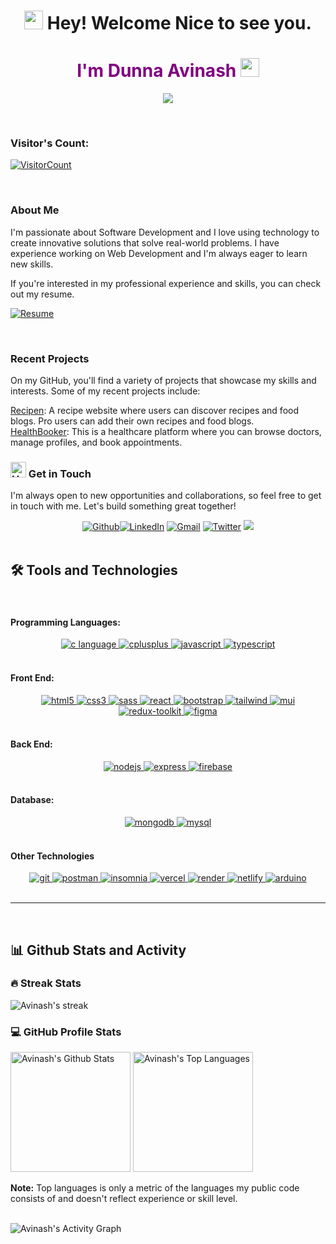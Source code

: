 <h1 align="center">
  <img
    src="https://emojis.slackmojis.com/emojis/images/1643514732/7373/hand_wave.gif?1643514732"
    width="30"
  /> Hey! Welcome Nice to see you.
</h1>
<h1 align="center" style="color:purple;">I'm Dunna Avinash <img
    src="https://emojis.slackmojis.com/emojis/images/1531849430/4246/blob-sunglasses.gif?1531849430"
    width="30"
  /></h1>

<p align="center">
    <img src="https://readme-typing-svg.demolab.com/?lines=Full-stack%20web%20%20developer;Always%20learning%20new%20things&font=Fira%20Code&center=true&width=440&height=45&color=6495ED&vCenter=true&pause=1000&size=22" />
</p>

<br/>

### Visitor's Count:

<a align="center" href="https://profile-counter.glitch.me/{Avinash905}/count.svg">
  
  ![VisitorCount](https://profile-counter.glitch.me/{Avinash905}/count.svg)  
</a>

<br/>

### About Me

I'm passionate about Software Development and I love using technology to create innovative solutions that solve real-world problems. I have experience working on Web Development and I'm always eager to learn new skills.

If you're interested in my professional experience and skills, you can check out my resume.

[![Resume](https://img.shields.io/badge/Dunna%20Avinash-RESUME-blue?style=for-the-badge&labelColor=1DA1F2&color=5865f2&logoColor=white)](https://drive.google.com/file/d/1ggIrjIm6rvnV26GqJiZFitfgZm5mw6P0/view?usp=drive_link)

<br/>

### Recent Projects

On my GitHub, you'll find a variety of projects that showcase my skills and interests. Some of my recent projects include:

[Recipen](https://github.com/Avinash905/Recipen): A recipe website where users can discover recipes and food blogs. Pro users can add their own recipes and food blogs.<br/>
[HealthBooker](https://github.com/Avinash905/HealthBooker): This is a healthcare platform where you can browse doctors, manage profiles, and book appointments.<br/>

### <img src="https://raw.githubusercontent.com/Tarikul-Islam-Anik/Animated-Fluent-Emojis/master/Emojis/Hand%20gestures/Handshake.png" alt="Handshake" width="25" height="25" /> Get in Touch

I'm always open to new opportunities and collaborations, so feel free to get in touch with me. Let's build something great together!

<div align='center'><a href="https://github.com/Avinash905" target="_blank"><img alt="Github" src="https://img.shields.io/badge/GitHub-%2312100E.svg?&style=for-the-badge&logo=Github&logoColor=white" /></a><a href="https://www.linkedin.com/in/dunna-avinash" target="_blank"><img alt="LinkedIn" src="https://img.shields.io/badge/linkedin-%230077B5.svg?&style=for-the-badge&logo=linkedin&logoColor=white" /></a> <a href="mailto:avinash.90527@gmail.com" target="_blank"><img alt="Gmail" src="https://img.shields.io/badge/Gmail-D14836?style=for-the-badge&logo=gmail&logoColor=white" /></a> <a href="https://twitter.com/avinashdunna" target="_blank"><img alt="Twitter" src="https://img.shields.io/badge/twitter-%231DA1F2.svg?&style=for-the-badge&logo=twitter&logoColor=white" /></a>
<a href="https://discord.com/users/744252684726435941/"><img src="https://img.shields.io/badge/Discord-%235865F2.svg?style=for-the-badge&logo=discord&logoColor=white"></a>

</div>
<br/>

<h2>🛠️ Tools and Technologies</h2>

<br/>

<h4>Programming Languages:</h4>

<div align="center">
<a href="https://www.cprogramming.com/" target="_blank" rel="noreferrer"> <img src="https://img.shields.io/badge/C-00599C?style=for-the-badge&logo=c&logoColor=white" alt="c language" /> </a>
<a href="https://www.w3schools.com/cpp/" target="_blank" rel="noreferrer"> <img src="https://img.shields.io/badge/C%2B%2B-00599C?style=for-the-badge&logo=c%2B%2B&logoColor=white" alt="cplusplus"/> </a>
<a href="https://developer.mozilla.org/en-US/docs/Web/JavaScript" target="_blank" rel="noreferrer"> <img src="https://img.shields.io/badge/JavaScript-F7DF1E?style=for-the-badge&logo=javascript&logoColor=black" alt="javascript"/> </a>
<a href="https://www.typescriptlang.org/" target="_blank" rel="noreferrer"> <img src="https://img.shields.io/badge/TypeScript-007ACC?style=for-the-badge&logo=typescript&logoColor=white" alt="typescript"/> </a>
<!-- <a href="https://www.python.org" target="_blank">
<img
    src="https://img.shields.io/badge/Python-14354C?style=for-the-badge&logo=python&logoColor=white"
    alt="python"
  />
</a> -->
<!-- <a href="https://dotnet.microsoft.com/en-us/languages/csharp" target="_blank">
<img
    src="https://img.shields.io/badge/C%23-239120?style=for-the-badge&logo=c-sharp&logoColor=white"
    alt="csharp"
  />
</a> -->
</div>

<br/>

<h4>Front End:</h4>
<div align="center">
<a href="https://www.w3.org/html/" target="_blank" rel="noreferrer"> <img src="https://img.shields.io/badge/HTML5-E34F26?style=for-the-badge&logo=html5&logoColor=white" alt="html5"/> </a>
<a href="https://www.w3schools.com/css/" target="_blank" rel="noreferrer"> <img src="https://img.shields.io/badge/CSS3-1572B6?style=for-the-badge&logo=css3&logoColor=white" alt="css3" /> </a>
<a href="https://sass-lang.com/" target="_blank" rel="noreferrer"> <img src="https://img.shields.io/badge/Sass-CC6699?style=for-the-badge&logo=sass&logoColor=white" alt="sass" /> </a>
<a href="https://reactjs.org/" target="_blank" rel="noreferrer"> <img src="https://img.shields.io/badge/React-20232A?style=for-the-badge&logo=react&logoColor=white&color=148dff" alt="react" /> </a>
<a href="https://getbootstrap.com" target="_blank" rel="noreferrer"> <img src="https://img.shields.io/badge/Bootstrap-563D7C?style=for-the-badge&logo=bootstrap&logoColor=white" alt="bootstrap" /> </a>
<a href="https://tailwindcss.com/" target="_blank" rel="noreferrer"> <img src="https://img.shields.io/badge/Tailwind_CSS-38B2AC?style=for-the-badge&logo=tailwind-css&logoColor=white" alt="tailwind" /> </a>
<a href="https://mui.com/" target="_blank" rel="noreferrer"> <img src="https://img.shields.io/badge/Material--UI-0081CB?style=for-the-badge&logo=material-ui&logoColor=white" alt="mui" /> </a>
<a href="https://redux-toolkit.js.org/" target="_blank" rel="noreferrer"> <img src="https://img.shields.io/badge/Redux-593D88?style=for-the-badge&logo=redux&logoColor=white" alt="redux-toolkit" /> </a>
<a href="https://www.figma.com/" target="_blank" rel="noreferrer"> <img src="https://img.shields.io/badge/Figma-F24E1E?style=for-the-badge&logo=figma&logoColor=white" alt="figma" /> </a>

</div>

<br/>

<h4>Back End:</h4>
<div align="center">
<a href="https://nodejs.org" target="_blank" rel="noreferrer"> <img src="https://img.shields.io/badge/Node.js-8A2BE2?style=for-the-badge&logo=Node.js&color=b3ffb0" alt="nodejs" /> </a>
<a href="https://expressjs.com" target="_blank" rel="noreferrer"> <img src="https://img.shields.io/badge/Express.js-404D59?style=for-the-badge&color=008712" alt="express"/> </a>
<a href="https://firebase.google.com/" target="_blank">
  <img
    src="https://img.shields.io/badge/firebase-%23039BE5.svg?style=for-the-badge&logo=firebase"
    alt="firebase"
  />
</a>
<!-- <a href="https://flask.palletsprojects.com/" target="_blank" rel="noreferrer"> <img src="https://img.shields.io/badge/Flask-000000?style=for-the-badge&logo=flask&logoColor=black&color=fcf403" alt="flask" /> </a> -->

</div>

<br/>

<h4>Database:</h4>
<div align="center">
<a href="https://www.mongodb.com/" target="_blank" rel="noreferrer"> <img src="https://img.shields.io/badge/MongoDB-4EA94B?style=for-the-badge&logo=mongodb&logoColor=white" alt="mongodb" /> </a>
<a href="https://www.mysql.com/" target="_blank" rel="noreferrer"> <img src="https://img.shields.io/badge/mysql-4479A1.svg?style=for-the-badge&logo=mysql&logoColor=white" alt="mysql" /> </a>

</div>

<br/>

<!-- <h4>Data Science:</h4> -->
<!-- <div align="center">
  <a href="https://numpy.org/" target="_blank" rel="noreferrer"> <img src="https://img.shields.io/badge/numpy-%23013243.svg?style=for-the-badge&logo=numpy&logoColor=white" alt="numpy" /> </a>
  <a href="https://pandas.pydata.org/" target="_blank" rel="noreferrer"> <img src="https://img.shields.io/badge/pandas-%23150458.svg?style=for-the-badge&logo=pandas&logoColor=white" alt="pandas" /> </a>
  <a href="https://scikit-learn.org/" target="_blank">
    <img
      src="https://img.shields.io/badge/scikit--learn-%23F7931E.svg?style=for-the-badge&logo=scikit-learn&logoColor=white"
      alt="scikit_learn"
    />
  </a>
  <a href="https://matplotlib.org/" target="_blank">
    <img
      src="https://img.shields.io/badge/Matplotlib-%23ffffff.svg?style=for-the-badge&logo=Matplotlib&color=afd6fa"
      alt="matplotlib"
    />
  </a>
  <a href="https://keras.io/" target="_blank" rel="noreferrer"> <img src="https://img.shields.io/badge/Keras-%23D00000.svg?style=for-the-badge&logo=Keras&logoColor=white" alt="keras" /> </a>
  <a href="https://www.tensorflow.org" target="_blank">
    <img
      src="https://img.shields.io/badge/TensorFlow-%23FF6F00.svg?style=for-the-badge&logo=TensorFlow&logoColor=white"
      alt="tensorflow"
    />
  </a>
  <a href="https://pytorch.org/" target="_blank" rel="noreferrer"> <img src="https://img.shields.io/badge/PyTorch-%23EE4C2C.svg?style=for-the-badge&logo=PyTorch&logoColor=white" alt="pytorch" /> </a>
  <a href="https://opencv.org/" target="_blank" rel="noreferrer"> <img src="https://img.shields.io/badge/opencv-%23white.svg?style=for-the-badge&logo=opencv&logoColor=white" alt="opencv" /> </a>
</div>
<br/> -->

<h4>Other Technologies</h4>
<div align="center">
<a href="https://git-scm.com/" target="_blank" rel="noreferrer"> <img src="https://img.shields.io/badge/git-%23F05033.svg?style=for-the-badge&logo=git&logoColor=white" alt="git" /> </a>
<a href="https://postman.com" target="_blank" rel="noreferrer"> <img src="https://img.shields.io/badge/Postman-FF6C37?style=for-the-badge&logo=postman&logoColor=white" alt="postman" /> </a>
<a href="https://insomnia.rest/" target="_blank" rel="noreferrer"> <img src="https://img.shields.io/badge/Insomnia-black?style=for-the-badge&logo=insomnia&logoColor=5849BE" alt="insomnia" /> </a>
<a href="https://vercel.com/" target="_blank" rel="noreferrer"> <img src="https://img.shields.io/badge/vercel-%23000000.svg?style=for-the-badge&logo=vercel&logoColor=white" alt="vercel" /> </a>
<a href="https://render.com/" target="_blank" rel="noreferrer"> <img src="https://img.shields.io/badge/Render-%46E3B7.svg?style=for-the-badge&logo=render&logoColor=white" alt="render" /> </a>
<a href="https://netlify.com" target="_blank" rel="noreferrer"> <img src="https://img.shields.io/badge/netlify-%23000000.svg?style=for-the-badge&logo=netlify&logoColor=#00C7B7" alt="netlify" /> </a>
<!-- <a href="https://www.docker.com/" target="_blank" rel="noreferrer"> <img src="https://img.shields.io/badge/docker-%230db7ed.svg?style=for-the-badge&logo=docker&logoColor=white" alt="docker" /> </a> -->
<!-- <a href="https://unity.com/" target="_blank">
  <img
    src="https://img.shields.io/badge/unity-%23000000.svg?style=for-the-badge&logo=unity&logoColor=white"
    alt="unity"
  />
</a> -->
<a href="https://www.arduino.cc/" target="_blank">
  <img
    src="https://img.shields.io/badge/-Arduino-00979D?style=for-the-badge&logo=Arduino&logoColor=white"
    alt="arduino"
  />
</a>
<!-- <a href="https://www.selenium.dev" target="_blank" rel="noreferrer"> <img src="https://img.shields.io/badge/-selenium-%43B02A?style=for-the-badge&logo=selenium&logoColor=white" alt="selenium" /> </a> 
 <a href="https://heroku.com" target="_blank" rel="noreferrer"> <img src="https://img.shields.io/badge/heroku-%23430098.svg?style=for-the-badge&logo=heroku&logoColor=white" alt="heroku" /> </a> -->
</div>

<br />
<hr />
<br />

<h2>📊 Github Stats and Activity</h2>

<h3>🔥 Streak Stats</h3>

<p>
    <img title="🔥 Get streak stats for your profile at git.io/streak-stats" alt="Avinash's streak" src="https://streak-stats.demolab.com/?user=avinash905&theme=monokai-metallian&hide_border=true"/>
</p>

<h3>💻 GitHub Profile Stats</h3>

<img alt="Avinash's Github Stats" src="https://denvercoder1-github-readme-stats.vercel.app/api/?username=avinash905&show_icons=true&include_all_commits=true&count_private=true&theme=react&hide_border=true&bg_color=1F222E&title_color=F85D7F&icon_color=F8D866" height="192px"/>

<img alt="Avinash's Top Languages" src="https://denvercoder1-github-readme-stats.vercel.app/api/top-langs/?username=avinash905&langs_count=8&layout=compact&theme=react&hide_border=true&bg_color=1F222E&title_color=F85D7F&icon_color=F8D866&hide=Jupyter%20Notebook,Roff" height="192px"/>

<b>Note:</b> Top languages is only a metric of the languages my public code consists of and doesn't reflect experience or skill level.

<br/>

<img alt="Avinash's Activity Graph" src="https://github-readme-activity-graph.vercel.app/graph?username=avinash905&bg_color=1f222e&color=f2d364&line=f85d7f&point=fc9867&area=true&hide_border=true)](https://github.com/ashutosh00710/github-readme-activity-graph" />

<br />
